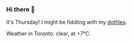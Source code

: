 ### Hi there :wave:

It's Thursday! I might be fiddling with my [dotfiles](https://github.com/bewuethr/dotfiles).

Weather in Toronto: clear, at +7°C.
